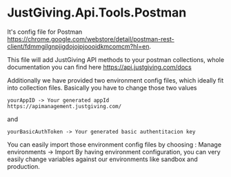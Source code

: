 JustGiving.Api.Tools.Postman
============================

It's config file for Postman https://chrome.google.com/webstore/detail/postman-rest-client/fdmmgilgnpjigdojojpjoooidkmcomcm?hl=en.

This file will add JustGiving API methods to your postman collections, whole documentation you can find here https://api.justgiving.com/docs

Additionally we have provided two environment config files, which ideally fit into collection files. Basically you have to change those two values

```text
yourAppID -> Your generated appId https://apimanagement.justgiving.com/
```

and

```text
yourBasicAuthToken -> Your generated basic authentitacion key
```

You can easily import those environment config files by choosing : Manage environments -> Import
By having environment configuration, you can very easily change variables against our environments like sandbox and production.